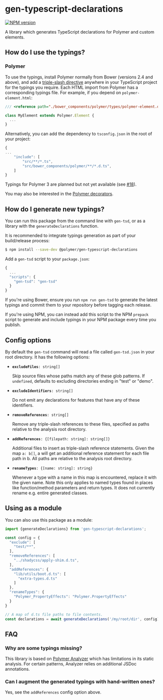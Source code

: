 # gen-typescript-declarations

[![NPM version](https://img.shields.io/npm/v/@polymer/gen-typescript-declarations.svg)](https://www.npmjs.com/package/@polymer/gen-typescript-declarations)

A library which generates TypeScript declarations for Polymer and custom
elements.

## How do I use the typings?

### Polymer

To use the typings, install Polymer normally from Bower (versions 2.4 and
above), and add a [triple-slash
directive](https://www.typescriptlang.org/docs/handbook/triple-slash-directives.html)
anywhere in your TypeScript project for the typings you require. Each HTML
import from Polymer has a corresponding typings file. For example, if you depend
on `polymer-element.html`:

```ts
/// <reference path="./bower_components/polymer/types/polymer-element.d.ts" />`

class MyElement extends Polymer.Element {
  ...
}
```

Alternatively, you can add the dependency to `tsconfig.json` in the root of your project:

```javascript
{
...
	"include": [
		"src/**/*.ts",
		"src/bower_components/polymer/**/*.d.ts",
	]
}
```

Typings for Polymer 3 are planned but not yet available (see
[#18](https://github.com/Polymer/gen-typescript-declarations/issues/18)).

You may also be interested in the [Polymer
decorators](https://github.com/Polymer/polymer-decorators).

## How do I generate new typings?

You can run this package from the command line with `gen-tsd`, or as a library
with the `generateDeclarations` function.

It is recommended to integrate typings generation as part of your build/release
process:

```sh
$ npm install --save-dev @polymer/gen-typescript-declarations
```

Add a `gen-tsd` script to your `package.json`:

```js
{
  ...
  "scripts": {
    "gen-tsd": "gen-tsd"
  }
}
```

If you're using Bower, ensure you run `npm run gen-tsd` to generate the latest
typings and commit them to your repository before tagging each release.

If you're using NPM, you can instead add this script to the NPM `prepack`
script to generate and include typings in your NPM package every time you
publish.

## Config options

By default the `gen-tsd` command will read a file called `gen-tsd.json` in
your root directory. It has the following options:

* **`excludeFiles`**`: string[]`

  Skip source files whose paths match any of these glob patterns. If
  `undefined`, defaults to excluding directories ending in "test" or "demo".

* **`excludeIdentifiers`**`: string[]`

  Do not emit any declarations for features that have any of these identifiers.

* **`removeReferences`**`: string[]`

  Remove any triple-slash references to these files, specified as paths
  relative to the analysis root directory.

* **`addReferences`**`: {[filepath: string]: string[]}`

  Additional files to insert as triple-slash reference statements. Given the
  map `a: b[]`, a will get an additional reference statement for each file
  path in b. All paths are relative to the analysis root directory.

* **`renameTypes`**`: {[name: string]: string}`

  Whenever a type with a name in this map is encountered, replace it with
  the given name. Note this only applies to named types found in places like
  function/method parameters and return types. It does not currently rename
  e.g. entire generated classes.

## Using as a module

You can also use this package as a module:

```js
import {generateDeclarations} from 'gen-typescript-declarations';

const config = {
  "exclude": [
    "test/**",
  ],
  "removeReferences": [
    "../shadycss/apply-shim.d.ts",
  ],
  "addReferences": {
    "lib/utils/boot.d.ts": [
      "extra-types.d.ts"
    ]
  },
  "renameTypes": {
    "Polymer_PropertyEffects": "Polymer.PropertyEffects"
  }
}

// A map of d.ts file paths to file contents.
const declarations = await generateDeclarations('/my/root/dir', config);
```

## FAQ

### Why are some typings missing?
This library is based on [Polymer
Analyzer](https://github.com/Polymer/polymer-analyzer) which has limitations in
its static analysis. For certain patterns, Analyzer relies on additional JSDoc
annotations.

### Can I augment the generated typings with hand-written ones?
Yes, see the `addReferences` config option above.
